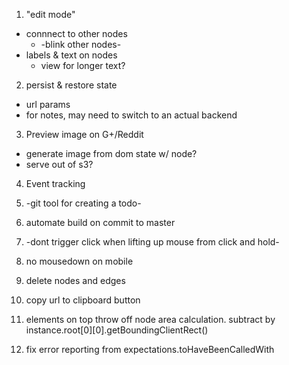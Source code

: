 1. "edit mode"
  * connnect to other nodes
    * -blink other nodes-
  * labels & text on nodes
    * view for longer text?

2. persist & restore state
  * url params
  * for notes, may need to switch to an actual backend

3. Preview image on G+/Reddit
  * generate image from dom state w/ node?
  * serve out of s3?

4. Event tracking

5. -git tool for creating a todo-

6. automate build on commit to master

7. -dont trigger click when lifting up mouse from click and hold-

8. no mousedown on mobile

9. delete nodes and edges

10. copy url to clipboard button

11. elements on top throw off node area calculation. subtract by instance.root[0][0].getBoundingClientRect()

12. fix error reporting from expectations.toHaveBeenCalledWith
